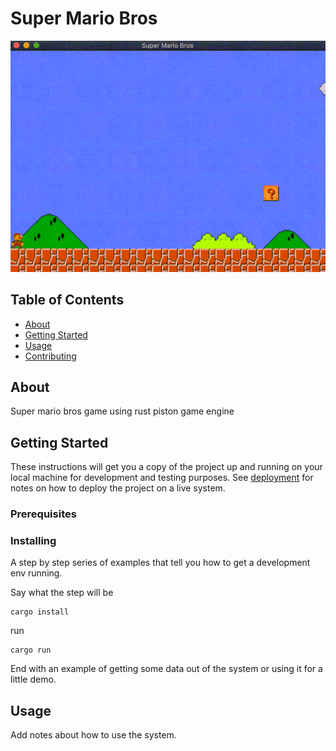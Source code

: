 # Super Mario Bros

![Alt text](screenshot.gif?raw=true "Screenshot")

## Table of Contents

- [About](#about)
- [Getting Started](#getting_started)
- [Usage](#usage)
- [Contributing](../CONTRIBUTING.md)

## About <a name = "about"></a>

Super mario bros game using rust piston game engine

## Getting Started <a name = "getting_started"></a>

These instructions will get you a copy of the project up and running on your local machine for development and testing purposes. See [deployment](#deployment) for notes on how to deploy the project on a live system.

### Prerequisites


### Installing

A step by step series of examples that tell you how to get a development env running.

Say what the step will be

```
cargo install
```

run

```
cargo run
```

End with an example of getting some data out of the system or using it for a little demo.

## Usage <a name = "usage"></a>

Add notes about how to use the system.
